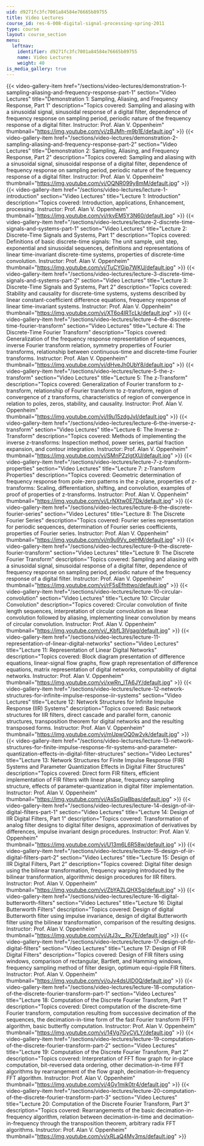 ```yaml
---
uid: d9271fc3fc7001a84584e76665b89755
title: Video Lectures
course_id: res-6-008-digital-signal-processing-spring-2011
type: course
layout: course_section
menu:
  leftnav:
    identifier: d9271fc3fc7001a84584e76665b89755
    name: Video Lectures
    weight: 40
is_media_gallery: true
---
```

{{< video-gallery-item href="/sections/video-lectures/demonstration-1-sampling-aliasing-and-frequency-response-part-1" section="Video Lectures" title="Demonstration 1: Sampling, Aliasing, and Frequency Response, Part 1" description="Topics covered: Sampling and aliasing with a sinusoidal signal, sinusoidal response of a digital filter, dependence of frequency response on sampling period, periodic nature of the frequency response of a digital filter. Instructor: Prof. Alan V. Oppenheim" thumbnail="https://img.youtube.com/vi/zBJMh-m9b1E/default.jpg" >}} {{< video-gallery-item href="/sections/video-lectures/demonstration-2-sampling-aliasing-and-frequency-response-part-2" section="Video Lectures" title="Demonstration 2: Sampling, Aliasing, and Frequency Response, Part 2" description="Topics covered: Sampling and aliasing with a sinusoidal signal, sinusoidal response of a digital filter, dependence of frequency response on sampling period, periodic nature of the frequency response of a digital filter. Instructor: Prof. Alan V. Oppenheim" thumbnail="https://img.youtube.com/vi/OQNR099y8mM/default.jpg" >}} {{< video-gallery-item href="/sections/video-lectures/lecture-1-introduction" section="Video Lectures" title="Lecture 1: Introduction" description="Topics covered: Introduction, applications, Enhancement, processing. Instructor: Prof. Alan V. Oppenheim" thumbnail="https://img.youtube.com/vi/rkvEM5Y3N60/default.jpg" >}} {{< video-gallery-item href="/sections/video-lectures/lecture-2-discrete-time-signals-and-systems-part-1" section="Video Lectures" title="Lecture 2: Discrete-Time Signals and Systems, Part 1" description="Topics covered: Definitions of basic discrete-time signals: The unit sample, unit step, exponential and sinusoidal sequences, definitions and representations of linear time-invariant discrete-time systems, properties of discrete-time convolution. Instructor: Prof. Alan V. Oppenheim" thumbnail="https://img.youtube.com/vi/TuCYGjp7WKU/default.jpg" >}} {{< video-gallery-item href="/sections/video-lectures/lecture-3-discrete-time-signals-and-systems-part-2" section="Video Lectures" title="Lecture 3: Discrete-Time Signals and Systems, Part 2" description="Topics covered: Stability and causality for discrete-time systems, systems described by linear constant-coefficient difference equations, frequency response of linear time-invariant systems. Instructor: Prof. Alan V. Oppenheim" thumbnail="https://img.youtube.com/vi/XT6o4IRTcLk/default.jpg" >}} {{< video-gallery-item href="/sections/video-lectures/lecture-4-the-discrete-time-fourier-transform" section="Video Lectures" title="Lecture 4: The Discrete-Time Fourier Transform" description="Topics covered: Generalization of the frequency response representation of sequences, inverse Fourier transform relation, symmetry properties of Fourier transforms, relationship between continuous-time and discrete-time Fourier transforms. Instructor: Prof. Alan V. Oppenheim" thumbnail="https://img.youtube.com/vi/dHveJh0UbY8/default.jpg" >}} {{< video-gallery-item href="/sections/video-lectures/lecture-5-the-z-transform" section="Video Lectures" title="Lecture 5: The z-Transform" description="Topics covered: Generalization of Fourier transform to z-transform, relationship of Fourier transform to z-transform, region of convergence of z transforms, characteristics of region of convergence in relation to poles, zeros, stability, and causality. Instructor: Prof. Alan V. Oppenheim" thumbnail="https://img.youtube.com/vi/I9u15zdgJvI/default.jpg" >}} {{< video-gallery-item href="/sections/video-lectures/lecture-6-the-inverse-z-transform" section="Video Lectures" title="Lecture 6: The Inverse z-Transform" description="Topics covered: Methods of implementing the inverse z-transforms: Inspection method, power series, partial fraction expansion, and contour integration. Instructor: Prof. Alan V. Oppenheim" thumbnail="https://img.youtube.com/vi/SMnPZzlgtXU/default.jpg" >}} {{< video-gallery-item href="/sections/video-lectures/lecture-7-z-transform-properties" section="Video Lectures" title="Lecture 7: z-Transform Properties" description="Topics covered: Geometric determination of frequency response from pole-zero patterns in the z-plane, properties of z-transforms: Scaling, differentiation, shifting, and convolution, examples of proof of properties of z-transforms. Instructor: Prof. Alan V. Oppenheim" thumbnail="https://img.youtube.com/vi/LrNXtw0E7Dk/default.jpg" >}} {{< video-gallery-item href="/sections/video-lectures/lecture-8-the-discrete-fourier-series" section="Video Lectures" title="Lecture 8: The Discrete Fourier Series" description="Topics covered: Fourier series representation for periodic sequences, determination of Fourier series coefficients, properties of Fourier series. Instructor: Prof. Alan V. Oppenheim" thumbnail="https://img.youtube.com/vi/n9u9Vy_peHM/default.jpg" >}} {{< video-gallery-item href="/sections/video-lectures/lecture-9-the-discrete-fourier-transform" section="Video Lectures" title="Lecture 9: The Discrete Fourier Transform" description="Topics covered: Sampling and aliasing with a sinusoidal signal, sinusoidal response of a digital filter, dependence of frequency response on sampling period, periodic nature of the frequency response of a digital filter. Instructor: Prof. Alan V. Oppenheim" thumbnail="https://img.youtube.com/vi/rF5sEfhttwo/default.jpg" >}} {{< video-gallery-item href="/sections/video-lectures/lecture-10-circular-convolution" section="Video Lectures" title="Lecture 10: Circular Convolution" description="Topics covered: Circular convolution of finite length sequences, interpretation of circular convolution as linear convolution followed by aliasing, implementing linear convolution by means of circular convolution. Instructor: Prof. Alan V. Oppenheim" thumbnail="https://img.youtube.com/vi/_KbfL3lVgag/default.jpg" >}} {{< video-gallery-item href="/sections/video-lectures/lecture-11-representation-of-linear-digital-networks" section="Video Lectures" title="Lecture 11: Representation of Linear Digital Networks" description="Topics covered: Block diagram presentation of difference equations, linear-signal flow graphs, flow graph representation of difference equations, matrix representation of digital networks, computability of digital networks. Instructor: Prof. Alan V. Oppenheim" thumbnail="https://img.youtube.com/vi/xwRn_lTA6JY/default.jpg" >}} {{< video-gallery-item href="/sections/video-lectures/lecture-12-network-structures-for-infinite-impulse-response-iir-systems" section="Video Lectures" title="Lecture 12: Network Structures for Infinite Impulse Response (IIR) Systems" description="Topics covered: Basic network structures for IIR filters, direct cascade and parallel form, canonic structures, transposition theorem for digital networks and the resulting transposed forms. Instructor: Prof. Alan V. Oppenheim" thumbnail="https://img.youtube.com/vi/mUpwOQ0w2vk/default.jpg" >}} {{< video-gallery-item href="/sections/video-lectures/lecture-13-network-structures-for-finite-impulse-response-fir-systems-and-parameter-quantization-effects-in-digital-filter-structures" section="Video Lectures" title="Lecture 13: Network Structures for Finite Impulse Response (FIR) Systems and Parameter Quantization Effects in Digital Filter Structures" description="Topics covered: Direct form FIR filters, efficient implementation of FIR filters with linear phase, frequency sampling structure, effects of parameter-quantization in digital filter implementation. Instructor: Prof. Alan V. Oppenheim" thumbnail="https://img.youtube.com/vi/AsSsGjaBbas/default.jpg" >}} {{< video-gallery-item href="/sections/video-lectures/lecture-14-design-of-iir-digital-filters-part-1" section="Video Lectures" title="Lecture 14: Design of IIR Digital Filters, Part 1" description="Topics covered: Transformation of analog filter designs to digital filter designs, approximation of derivatives by differences, impulse invariant design procedures. Instructor: Prof. Alan V. Oppenheim" thumbnail="https://img.youtube.com/vi/U13m6L6R58w/default.jpg" >}} {{< video-gallery-item href="/sections/video-lectures/lecture-15-design-of-iir-digital-filters-part-2" section="Video Lectures" title="Lecture 15: Design of IIR Digital Filters, Part 2" description="Topics covered: Digital filter design using the bilinear transformation, frequency warping introduced by the bilinear transformation, algorithmic design procedures for IIR filters. Instructor: Prof. Alan V. Oppenheim" thumbnail="https://img.youtube.com/vi/ZbYAZLQHXSg/default.jpg" >}} {{< video-gallery-item href="/sections/video-lectures/lecture-16-digital-butterworth-filters" section="Video Lectures" title="Lecture 16: Digital Butterworth Filters" description="Topics covered: Design of digital Butterworth filter using impulse invariance, design of digital Butterworth filter using the bilinear transformation, comparison of the resulting designs. Instructor: Prof. Alan V. Oppenheim" thumbnail="https://img.youtube.com/vi/JtJ3v__Rx7E/default.jpg" >}} {{< video-gallery-item href="/sections/video-lectures/lecture-17-design-of-fir-digital-filters" section="Video Lectures" title="Lecture 17: Design of FIR Digital Filters" description="Topics covered: Design of FIR filters using windows, comparison of rectangular, Bartlett, and Hamming windows, frequency sampling method of filter design, optimum equi-ripple FIR filters. Instructor: Prof. Alan V. Oppenheim" thumbnail="https://img.youtube.com/vi/oJv4dsUID0Q/default.jpg" >}} {{< video-gallery-item href="/sections/video-lectures/lecture-18-computation-of-the-discrete-fourier-transform-part-1" section="Video Lectures" title="Lecture 18: Computation of the Discrete Fourier Transform, Part 1" description="Topics covered: Direct computation of the discrete-time Fourier transform, computation resulting from successive decimation of the sequences, the decimation-in-time form of the fast Fourier transform (FFT) algorithm, basic butterfly computation. Instructor: Prof. Alan V. Oppenheim" thumbnail="https://img.youtube.com/vi/14Vg7GyCVLY/default.jpg" >}} {{< video-gallery-item href="/sections/video-lectures/lecture-19-computation-of-the-discrete-fourier-transform-part-2" section="Video Lectures" title="Lecture 19: Computation of the Discrete Fourier Transform, Part 2" description="Topics covered: Interpretation of FFT flow graph for in-place computation, bit-reversed data ordering, other decimation-in-time FFT algorithms by rearrangement of the flow graph, decimation-in-frequency FFT algorithm. Instructor: Prof. Alan V. Oppenheim" thumbnail="https://img.youtube.com/vi/4Gy1mik0tr4/default.jpg" >}} {{< video-gallery-item href="/sections/video-lectures/lecture-20-computation-of-the-discrete-fourier-transform-part-3" section="Video Lectures" title="Lecture 20: Computation of the Discrete Fourier Transform, Part 3" description="Topics covered: Rearrangements of the basic decimation-in-frequency algorithm, relation between decimation-in-time and decimation-in-frequency through the transposition theorem, arbitrary radix FFT algorithms. Instructor: Prof. Alan V. Oppenheim" thumbnail="https://img.youtube.com/vi/xRLaQ4My3ms/default.jpg" >}}